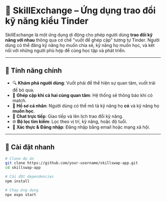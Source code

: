 # 🔁 SkillExchange – Ứng dụng trao đổi kỹ năng kiểu Tinder

SkillExchange là một ứng dụng di động cho phép người dùng **trao đổi kỹ năng với nhau** thông qua cơ chế "vuốt để ghép cặp" tương tự Tinder. Người dùng có thể đăng kỹ năng họ muốn chia sẻ, kỹ năng họ muốn học, và kết nối với những người phù hợp để cùng học tập và phát triển.

---

## 📱 Tính năng chính

- 🔍 **Khám phá người dùng**: Vuốt phải để thể hiện sự quan tâm, vuốt trái để bỏ qua.
- 🤝 **Ghép cặp khi cả hai cùng quan tâm**: Hệ thống sẽ thông báo khi có match.
- 📄 **Hồ sơ cá nhân**: Người dùng có thể mô tả kỹ năng họ **có** và kỹ năng họ **muốn học**.
- 💬 **Chat trực tiếp**: Giao tiếp và lên lịch trao đổi kỹ năng.
- 🌐 **Bộ lọc tìm kiếm**: Lọc theo vị trí, kỹ năng, hoặc độ tuổi.
- 🔐 **Xác thực & Đăng nhập**: Đăng nhập bằng email hoặc mạng xã hội.

---


## 🚀 Cài đặt nhanh

```bash
# Clone dự án
git clone https://github.com/your-username/skillswap-app.git
cd skillswap-app

# Cài đặt dependencies
npm install

# Chạy ứng dụng
npx expo start
